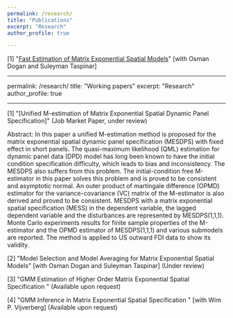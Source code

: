 ```yaml
---
permalink: /research/
title: "Publications"
excerpt: "Research"
author_profile: true

---
```


[1] "[Fast Estimation of Matrix Exponential Spatial Models](http://academicpages.github.io/files/journal_version.pdf)" [with Osman Dogan and Suleyman Taspinar]



---
permalink: /research/
title: "Working papers"
excerpt: "Research"
author_profile: true

---

[1] "[Unified M-estimation of Matrix Exponential Spatial Dynamic Panel Specification]" (Job Market Paper, under review)

Abstract: In this paper a unified M-estimation method is proposed for the matrix exponential spatial dynamic panel specification (MESDPS) with fixed effect in short panels. The quasi-maximum likelihood (QML) estimation for  dynamic panel data (DPD) model has long been known to have the initial condition specification difficulty, which leads to bias and inconsistency. The MESDPS also suffers from this problem. The initial-condition free M-estimator in this paper solves this problem and is proved to be consistent and asymptotic normal. An outer product of martingale difference (OPMD) estimator for the variance-covariance (VC) matrix of the M-estimator is also derived and proved to be consistent. MESDPS with a matrix exponential spatial specification (MESS) in the dependent variable, the lagged dependent variable and the disturbances are represented by MESDPS(1,1,1). Monte Carlo experiments results for finite sample properties of the M-estimator and the OPMD estimator of MESDPS(1,1,1) and various submodels are reported. The method is applied to US outward FDI data to show its validity.

[2] "Model Selection and Model Averaging for Matrix Exponential Spatial Models" [with Osman Dogan and Suleyman Taspinar] (Under review)

[3] "GMM Estimation of Higher Order Matrix Exponential Spatial Specification " (Available upon request)	

[4] "GMM Inference in Matrix Exponential Spatial Specification " [with Wim P. Vijverberg] (Available upon request)


